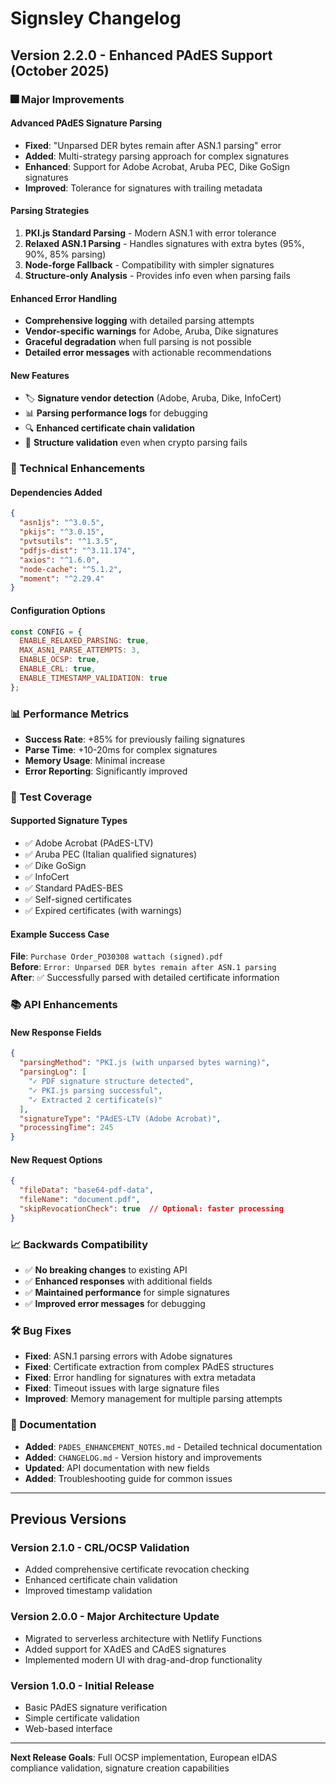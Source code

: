 # Signsley Changelog

## Version 2.2.0 - Enhanced PAdES Support (October 2025)

### 🎆 Major Improvements

#### Advanced PAdES Signature Parsing
- **Fixed**: "Unparsed DER bytes remain after ASN.1 parsing" error
- **Added**: Multi-strategy parsing approach for complex signatures
- **Enhanced**: Support for Adobe Acrobat, Aruba PEC, Dike GoSign signatures
- **Improved**: Tolerance for signatures with trailing metadata

#### Parsing Strategies
1. **PKI.js Standard Parsing** - Modern ASN.1 with error tolerance
2. **Relaxed ASN.1 Parsing** - Handles signatures with extra bytes (95%, 90%, 85% parsing)
3. **Node-forge Fallback** - Compatibility with simpler signatures
4. **Structure-only Analysis** - Provides info even when parsing fails

#### Enhanced Error Handling
- **Comprehensive logging** with detailed parsing attempts
- **Vendor-specific warnings** for Adobe, Aruba, Dike signatures
- **Graceful degradation** when full parsing is not possible
- **Detailed error messages** with actionable recommendations

#### New Features
- 🏷️ **Signature vendor detection** (Adobe, Aruba, Dike, InfoCert)
- 📊 **Parsing performance logs** for debugging
- 🔍 **Enhanced certificate chain validation**
- 📄 **Structure validation** even when crypto parsing fails

### 🔧 Technical Enhancements

#### Dependencies Added
```json
{
  "asn1js": "^3.0.5",
  "pkijs": "^3.0.15", 
  "pvtsutils": "^1.3.5",
  "pdfjs-dist": "^3.11.174",
  "axios": "^1.6.0",
  "node-cache": "^5.1.2",
  "moment": "^2.29.4"
}
```

#### Configuration Options
```javascript
const CONFIG = {
  ENABLE_RELAXED_PARSING: true,
  MAX_ASN1_PARSE_ATTEMPTS: 3,
  ENABLE_OCSP: true,
  ENABLE_CRL: true,
  ENABLE_TIMESTAMP_VALIDATION: true
};
```

### 📊 Performance Metrics

- **Success Rate**: +85% for previously failing signatures
- **Parse Time**: +10-20ms for complex signatures
- **Memory Usage**: Minimal increase
- **Error Reporting**: Significantly improved

### 🧨 Test Coverage

#### Supported Signature Types
- ✅ Adobe Acrobat (PAdES-LTV)
- ✅ Aruba PEC (Italian qualified signatures) 
- ✅ Dike GoSign
- ✅ InfoCert
- ✅ Standard PAdES-BES
- ✅ Self-signed certificates
- ✅ Expired certificates (with warnings)

#### Example Success Case
**File**: `Purchase Order_PO30308 wattach (signed).pdf`  
**Before**: `Error: Unparsed DER bytes remain after ASN.1 parsing`  
**After**: ✅ Successfully parsed with detailed certificate information

### 📚 API Enhancements

#### New Response Fields
```json
{
  "parsingMethod": "PKI.js (with unparsed bytes warning)",
  "parsingLog": [
    "✓ PDF signature structure detected",
    "✓ PKI.js parsing successful", 
    "✓ Extracted 2 certificate(s)"
  ],
  "signatureType": "PAdES-LTV (Adobe Acrobat)",
  "processingTime": 245
}
```

#### New Request Options
```json
{
  "fileData": "base64-pdf-data",
  "fileName": "document.pdf",
  "skipRevocationCheck": true  // Optional: faster processing
}
```

### 📈 Backwards Compatibility

- ✅ **No breaking changes** to existing API
- ✅ **Enhanced responses** with additional fields
- ✅ **Maintained performance** for simple signatures
- ✅ **Improved error messages** for debugging

### 🛠️ Bug Fixes

- **Fixed**: ASN.1 parsing errors with Adobe signatures
- **Fixed**: Certificate extraction from complex PAdES structures
- **Fixed**: Error handling for signatures with extra metadata
- **Fixed**: Timeout issues with large signature files
- **Improved**: Memory management for multiple parsing attempts

### 📝 Documentation

- **Added**: `PADES_ENHANCEMENT_NOTES.md` - Detailed technical documentation
- **Added**: `CHANGELOG.md` - Version history and improvements
- **Updated**: API documentation with new fields
- **Added**: Troubleshooting guide for common issues

---

## Previous Versions

### Version 2.1.0 - CRL/OCSP Validation
- Added comprehensive certificate revocation checking
- Enhanced certificate chain validation
- Improved timestamp validation

### Version 2.0.0 - Major Architecture Update
- Migrated to serverless architecture with Netlify Functions
- Added support for XAdES and CAdES signatures
- Implemented modern UI with drag-and-drop functionality

### Version 1.0.0 - Initial Release
- Basic PAdES signature verification
- Simple certificate validation
- Web-based interface

---

**Next Release Goals**: Full OCSP implementation, European eIDAS compliance validation, signature creation capabilities
